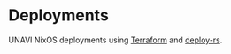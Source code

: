 # Deployments

UNAVI NixOS deployments using [Terraform](https://github.com/hashicorp/terraform) and [deploy-rs](https://github.com/serokell/deploy-rs).
